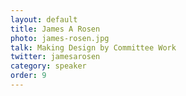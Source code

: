 ```yaml
---
layout: default
title: James A Rosen
photo: james-rosen.jpg
talk: Making Design by Committee Work
twitter: jamesarosen
category: speaker
order: 9
---
```

